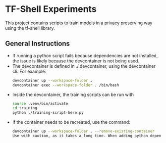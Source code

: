 # TF-Shell Experiments
This project contains scripts to train models in a privacy preserving way using the tf-shell library.

## General Instructions

- If running a python script fails because dependencies are not installed, the issue is likely because the devcontainer is not being used.
- The devcontainer is defined in ./.devcontainer, using the devcontainer cli. For example:
    ```bash
    devcontainer up --workspace-folder .
    devcontainer exec --workspace-folder . /bin/bash
    ```
- Inside the devcontainer, the training scripts can be run with
    ```bash
    source .venv/bin/activate
    cd training
    python ./training-script-here.py
    ```
- If the container needs to be recreated, use the command:
    ```bash
    devcontainer up --workspace-folder . --remove-existing-container
  Use with caution, as it takes a long time. When adding python dependencies, prefer requirements.txt.

